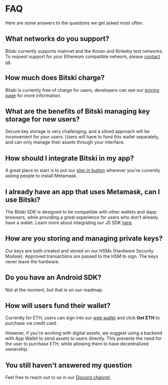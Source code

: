 # FAQ

Here are some answers to the questions we get asked most often.

## What networks do you support?

Bitski currently supports mainnet and the Kovan and Rinkeby test networks. To request support for your Ethereum compatible network, please [contact us](mailto:support@bitski.com).

## How much does Bitski charge?

Bitski is currently free of charge for users, developers can see our [pricing page](https://www.bitski.com/pricing/) for more information.

## What are the benefits of Bitski managing key storage for new users?

Secure key storage is very challenging, and a siloed approach will be inconvenient for your users. Users will have to fund this wallet separately, and can only manage their assets through your interface.

## How should I integrate Bitski in my app?

A great place to start is to put our [sign in button](https://github.com/bitskico/bitski-js#using-the-bitski-connect-button) wherever you're currently asking people to install Metamask.

## I already have an app that uses Metamask, can I use Bitski?

The Bitski SDK is designed to be compatible with other wallets and dapp browsers, while providing a great experience for users who don't already have a wallet. Learn more about integrating our JS SDK [here](https://github.com/BitskiCo/bitski-js).

## How are you storing and managing private keys?

Our keys are both created and stored on our HSMs \(Hardware Security Module\). Approved transactions are passed to the HSM to sign. The keys never leave the hardware.

## Do you have an Android SDK?

Not at the moment, but that is on our roadmap.

## How will users fund their wallet?

Currently for ETH, users can sign into our [web wallet](https://wallet.bitski.com) and click **Get ETH** to purchase via credit card.

However, if you're working with digital assets, we suggest using a backend with App Wallet to send assets to users directly. This prevents the need for the user to purchase ETH, while allowing them to have decentralized ownership.

## You still haven't answered my question

Feel free to reach out to us in our [Discord channel](https://discord.gg/YJgEcR9YW3).


